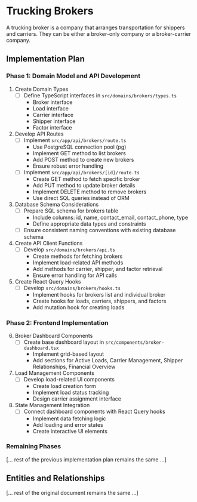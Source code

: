 # Trucking Brokers
A trucking broker is a company that arranges transportation for shippers and carriers. They can be either a broker-only company or a broker-carrier company.

## Implementation Plan

### Phase 1: Domain Model and API Development
1. Create Domain Types
   - [ ] Define TypeScript interfaces in `src/domains/brokers/types.ts`
     * Broker interface
     * Load interface
     * Carrier interface
     * Shipper interface
     * Factor interface

2. Develop API Routes
   - [ ] Implement `src/app/api/brokers/route.ts`
     * Use PostgreSQL connection pool (pg)
     * Implement GET method to list brokers
     * Add POST method to create new brokers
     * Ensure robust error handling
   - [ ] Implement `src/app/api/brokers/[id]/route.ts`
     * Create GET method to fetch specific broker
     * Add PUT method to update broker details
     * Implement DELETE method to remove brokers
     * Use direct SQL queries instead of ORM

3. Database Schema Considerations
   - [ ] Prepare SQL schema for brokers table
     * Include columns: id, name, contact_email, contact_phone, type
     * Define appropriate data types and constraints
   - [ ] Ensure consistent naming conventions with existing database schema

4. Create API Client Functions
   - [ ] Develop `src/domains/brokers/api.ts`
     * Create methods for fetching brokers
     * Implement load-related API methods
     * Add methods for carrier, shipper, and factor retrieval
     * Ensure error handling for API calls

5. Create React Query Hooks
   - [ ] Develop `src/domains/brokers/hooks.ts`
     * Implement hooks for brokers list and individual broker
     * Create hooks for loads, carriers, shippers, and factors
     * Add mutation hook for creating loads

### Phase 2: Frontend Implementation
6. Broker Dashboard Components
   - [ ] Create base dashboard layout in `src/components/broker-dashboard.tsx`
     * Implement grid-based layout
     * Add sections for Active Loads, Carrier Management, Shipper Relationships, Financial Overview

7. Load Management Components
   - [ ] Develop load-related UI components
     * Create load creation form
     * Implement load status tracking
     * Design carrier assignment interface

8. State Management Integration
   - [ ] Connect dashboard components with React Query hooks
     * Implement data fetching logic
     * Add loading and error states
     * Create interactive UI elements

### Remaining Phases
[... rest of the previous implementation plan remains the same ...]

## Entities and Relationships

[... rest of the original document remains the same ...]
